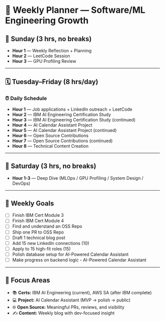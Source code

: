 # 🧠 Weekly Planner — Software/ML Engineering Growth

## 📘 Sunday (3 hrs, no breaks)

- **Hour 1** — Weekly Reflection + Planning
- **Hour 2** — LeetCode Session
- **Hour 3** — GPU Profiling Review

---

## 🗓️ Tuesday–Friday (8 hrs/day)

### ⏰ Daily Schedule
- **Hour 1** — Job applications + LinkedIn outreach + LeetCode
- **Hour 2** — IBM AI Engineering Certification Study
- **Hour 3** — IBM AI Engineering Certification Study (continued)
- **Hour 4** — AI Calendar Assistant Project
- **Hour 5** — AI Calendar Assistant Project (continued)
- **Hour 6** — Open Source Contributions
- **Hour 7** — Open Source Contributions (continued)
- **Hour 8** — Technical Content Creation

---

## 🧪 Saturday (3 hrs, no breaks)

- **Hour 1-3** — Deep Dive (MLOps / GPU Profiling / System Design / DevOps)

---

## 🎯 Weekly Goals
- [ ] Finish IBM Cert Module 3
- [ ] Finish IBM Cert Module 4
- [ ] Find and understand an OSS Repo
- [ ] Ship one PR to OSS Repo
- [ ] Draft 1 technical blog post
- [ ] Add 15 new LinkedIn connections (10)
- [ ] Apply to 15 high-fit roles (15)
- [ ] Polish database setup for AI-Powered Calendar Assistant
- [ ] Make progress on backend logic - AI-Powered Calendar Assistant

---

## 🧩 Focus Areas
- 📚 **Certs:** IBM AI Engineering (current), AWS SA (after IBM complete)
- 💻 **Project:** AI Calendar Assistant (MVP → polish → public)
- 🌐 **Open Source:** Meaningful PRs, reviews, and visibility
- ✍️ **Content:** Weekly blog with dev-focused insight

